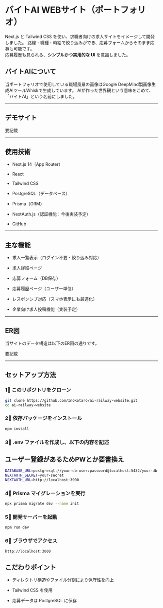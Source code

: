 # バイトAI WEBサイト（ポートフォリオ）

Next.js と Tailwind CSS を使い、求職者向けの求人サイトをイメージして開発しました。
路線・職種・時給で絞り込みができ、応募フォームからそのまま応募も可能です。  
応募履歴も見られる、**シンプルかつ実用的な UI** を意識しました。

## バイトAIについて

当ポートフォリオで使用している職場風景の画像はGoogle DeepMind製画像生成AIツールWhiskで生成しています。
AIが作った世界観という意味をこめて、「バイトAI」という名前にしました。

---

## デモサイト

要記載

---

## 使用技術

- Next.js 14（App Router）

- React

- Tailwind CSS

- PostgreSQL（データベース）

- Prisma（ORM）

- NextAuth.js（認証機能：今後実装予定）

- GitHub

---

## 主な機能

- 求人一覧表示（ログイン不要・絞り込み対応）

- 求人詳細ページ

- 応募フォーム（DB保存）

- 応募履歴ページ（ユーザー単位）

- レスポンシブ対応（スマホ表示にも最適化）

- 企業向け求人投稿機能（実装予定）

---

## ER図

当サイトのデータ構造は以下のER図の通りです。

要記載

---

## セットアップ方法

### 1⃣ このリポジトリをクローン

```bash
git clone https://github.com/InoKotaro/ai-railway-website.git
cd ai-railway-website
```

### 2⃣ 依存パッケージをインストール

```bash
npm install
```

### 3⃣ .env ファイルを作成し、以下の内容を記述

## ユーザー登録があるためPWとか要書換え

```bash
DATABASE_URL=postgresql://your-db-user:password@localhost:5432/your-db-name
NEXTAUTH_SECRET=your-secret
NEXTAUTH_URL=http://localhost:3000
```

### 4⃣ Prisma マイグレーションを実行

```bash
npx prisma migrate dev --name init
```

### 5⃣ 開発サーバーを起動

```bash
npm run dev
```

### 6⃣ ブラウザでアクセス

`http://localhost:3000`

## こだわりポイント

- ディレクトリ構造やファイル分割により保守性を向上

- Tailwind CSS を使用

- 応募データは PostgreSQL に保存
